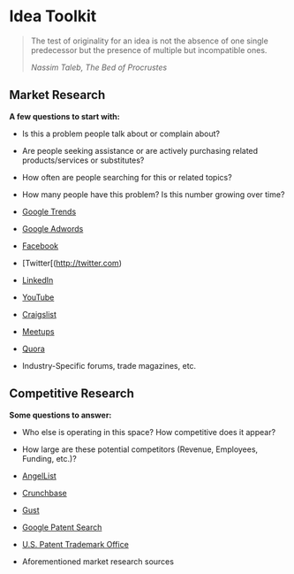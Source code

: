 # Idea Toolkit

> The test of originality for an idea is not the absence of one single predecessor but the presence of multiple but incompatible ones.
> 
> *Nassim Taleb, The Bed of Procrustes*

## Market Research
**A few questions to start with:**
- Is this a problem people talk about or complain about? 
- Are people seeking assistance or are actively purchasing related products/services or substitutes?  
- How often are people searching for this or related topics? 
- How many people have this problem? Is this number growing over time? 

- [Google Trends](http://www.google.com/trends)
- [Google Adwords](http://www.google.com/adwords/)
- [Facebook](http://facebook.com)
- [Twitter[(http://twitter.com)
- [LinkedIn](http://linkedin.com)
- [YouTube](http://youtube.com)
- [Craigslist](http://craigslist.com) 
- [Meetups](http://meetups.com)
- [Quora](https://www.quora.com/)
- Industry-Specific forums, trade magazines, etc. 

## Competitive Research
**Some questions to answer:**
- Who else is operating in this space? How competitive does it appear? 
- How large are these potential competitors (Revenue, Employees, Funding, etc.)? 

- [AngelList](http://angel.co)
- [Crunchbase](http://crunchbase.com/)
- [Gust](http://gust.com)
- [Google Patent Search](https://www.google.com/?tbm=pts&gws_rd=ssl)
- [U.S. Patent Trademark Office](http://uspto.gov)
- Aforementioned market research sources

